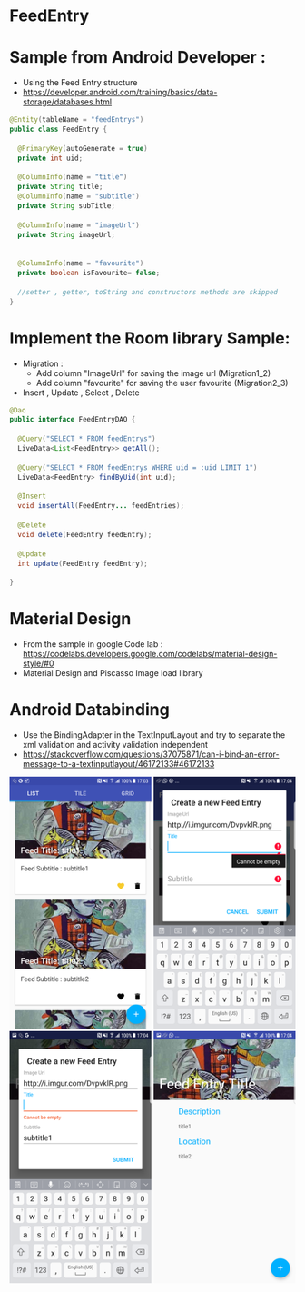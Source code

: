 # FeedEntry

# Sample from Android Developer :
- Using the Feed Entry structure
- https://developer.android.com/training/basics/data-storage/databases.html

```java
@Entity(tableName = "feedEntrys")
public class FeedEntry {

  @PrimaryKey(autoGenerate = true)
  private int uid;

  @ColumnInfo(name = "title")
  private String title;
  @ColumnInfo(name = "subtitle")
  private String subTitle;

  @ColumnInfo(name = "imageUrl")
  private String imageUrl;


  @ColumnInfo(name = "favourite")
  private boolean isFavourite= false;

  //setter , getter, toString and constructors methods are skipped
}
```

# Implement the Room library Sample:
- Migration :
  - Add column "ImageUrl" for saving the image url (Migration1_2)
  - Add column "favourite" for saving the user favourite (Migration2_3)
- Insert , Update , Select , Delete

```java
@Dao
public interface FeedEntryDAO {

  @Query("SELECT * FROM feedEntrys")
  LiveData<List<FeedEntry>> getAll();

  @Query("SELECT * FROM feedEntrys WHERE uid = :uid LIMIT 1")
  LiveData<FeedEntry> findByUid(int uid);

  @Insert
  void insertAll(FeedEntry... feedEntries);

  @Delete
  void delete(FeedEntry feedEntry);

  @Update
  int update(FeedEntry feedEntry);

}
```

# Material Design
- From the sample in google Code lab : https://codelabs.developers.google.com/codelabs/material-design-style/#0
- Material Design and Piscasso Image load library

# Android Databinding
- Use the BindingAdapter in the TextInputLayout and try to separate the xml validation and activity validation independent
- https://stackoverflow.com/questions/37075871/can-i-bind-an-error-message-to-a-textinputlayout/46172133#46172133 


<p>
    <img src="img/feed_entry_1.png" width="250">
    <img src="img/feed_entry_4.png" width="250">
    <img src="img/feed_entry_2.png" width="250">
    <img src="img/feed_entry_3.png" width="250">
</p>
